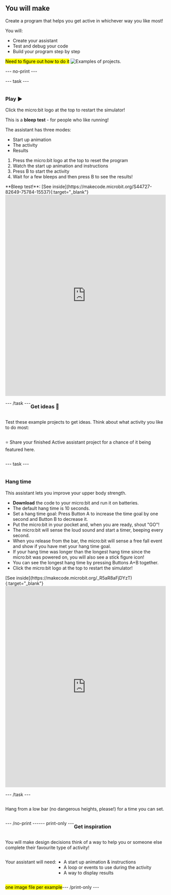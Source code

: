 ## You will make

Create a program that helps you get active in whichever way you like most!

You will:
+ Create your assistant
+ Test and debug your code
+ Build your program step by step

<mark>Need to figure out how to do it</mark>
![Examples of projects.](images/surprise-example.png)

--- no-print ---

--- task ---

<div style="display: flex; flex-wrap: wrap">
<div style="flex-basis: 200px; flex-grow: 1">  

### Play ▶️ 

Click the micro:bit logo at the top to restart the simulator!

This is a **bleep test** - for people who like running! 

The assistant has three modes:
+ Start up animation
+ The activity
+ Results

1. Press the micro:bit logo at the top to reset the program
2. Watch the start up animation and instructions
3. Press B to start the activity
4. Wait for a few bleeps and then press B to see the results!

</div>
<div>
**Bleep test!**: [See inside](https://makecode.microbit.org/S44727-82649-75784-15537){:target="_blank"}
<div style="position:relative;height:0;padding-bottom:125%;overflow:hidden;"><iframe style="position:absolute;top:0;left:0;width:100%;height:100%;" src="https://makecode.microbit.org/---run?id=S44727-82649-75784-15537" allowfullscreen="allowfullscreen" sandbox="allow-popups allow-forms allow-scripts allow-same-origin" frameborder="0"></iframe></div>

</div>

--- /task ---   

### Get ideas 💭   

Test these example projects to get ideas. Think about what activity you like to do most:

⭐ Share your finished Active assistant project for a chance of it being featured here.

--- task ---

<div style="display: flex; flex-wrap: wrap">
<div style="flex-basis: 200px; flex-grow: 1">  

### Hang time 

This assistant lets you improve your upper body strength.

+ **Download** the code to your micro:bit and run it on batteries.
+ The default hang time is 10 seconds.
+ Set a hang time goal: Press Button A to increase the time goal by one second and Button B to decrease it.
+ Put the micro:bit in your pocket and, when you are ready, shout "GO"!
+ The micro:bit will sense the loud sound and start a timer, beeping every second.
+ When you release from the bar, the micro:bit will sense a free fall event and show if you have met your hang time goal.
+ If your hang time was longer than the longest hang time since the micro:bit was powered on, you will also see a stick figure icon!
+ You can see the longest hang time by pressing Buttons A+B together. 
+ Click the micro:bit logo at the top to restart the simulator!


</div>
<div>
[See inside](https://makecode.microbit.org/_R5aR8aFjDYzT){:target="_blank"}
<div style="position:relative;height:0;padding-bottom:125%;overflow:hidden;"><iframe style="position:absolute;top:0;left:0;width:100%;height:100%;" src="https://makecode.microbit.org/---run?id=_R5aR8aFjDYzT" allowfullscreen="allowfullscreen" sandbox="allow-popups allow-forms allow-scripts allow-same-origin" frameborder="0"></iframe></div>
</div>

--- /task ---

Hang from a low bar (no dangerous heights, please!) for a time you can set. 

--- /no-print ---

--- print-only ---

### Get inspiration 

You will make design decisions think of a way to help you or someone else complete their favourite type of activity! 

Your assistant will need: 
+ A start up animation & instructions
+ A loop or events to use during the activity
+ A way to display results

<mark>one image file per example</mark>

--- /print-only ---

